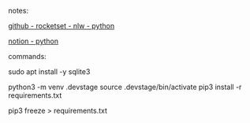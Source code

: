notes: 

[github - rocketset - nlw - python](https://github.com/rocketseat-education/nlw-connect-python)

[notion - python](https://efficient-sloth-d85.notion.site/Python-19d395da57708075a87cc2900353804b)

commands:

sudo apt install -y sqlite3

python3 -m venv .devstage
source .devstage/bin/activate
pip3 install -r requirements.txt

pip3 freeze > requirements.txt

